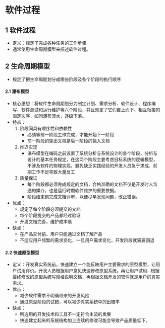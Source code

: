 # 软件过程
## 1 软件过程
- 定义：规定了完成各种任务的工作步骤
- 通常使用生命周期模型来描述软件过程。
## 2 生命周期模型
- 规定了把生命周期划分成哪些阶段及各个阶段的执行顺序
#### 2.1 瀑布模型
- 核心思想：将软件生命周期划分为制定计划、需求分析、软件设计、程序编写、软件测试和运行维护等六个阶段，并且规定了它们自上而下、相互衔接的固定次序，如同瀑布流水，逐级下落。
- 特点：
  1. 阶段间具有顺序性和依赖性
     - 必须等前一阶段工作完成，才能开始下一阶段
     - 前一阶段的输出文档是后一阶段的输入文档  
  2. 推迟实现
     - 瀑布模型在编码之前设置了系统分析与系统设计的各个阶段，分析与设计的基本任务规定，在这两个阶段主要考虑目标系统的逻辑模型，不涉及软件的物理实现。避免缺乏实践经验的开发人员急于求成，前期工作不足导致大量反工
  3. 质量保证
     - 每个阶段都必须完成规定的文档，合格准确的文档不仅是开发时人沟通的媒介，也是运行时期软件维护的重要依据。
     - 阶段结束前完成文档评审，以便尽早发现问题，改正错误。
- 优点：
  - 规定了每个阶段必须提交的文档
  - 每个阶段提交的产品都经过验证
  - 开发文档完善，维护成本低
- 缺点：
  - 在产品交付前，用户只能通过文档了解产品
  - 不适应用户频繁的需求变化，一旦用户需求变化，开发阶段就需要回退
#### 2.2 快速原型模型
- 定义：开发真实系统前，快速建立一个能反映用户主要需求的原型模型，让用户试用评价。开发人员根据用户意见快速修改原型系统，再让用户试用...根据最终修改的原型系统写规格说明文档，再根据文档开发的软件就是用户的真实需求。
- 优点：
  - 减少软件需求不明确带来的开发风险
  - 通过原型阶段的试错，可以减少真实系统中的出错率
- 缺点：
  - 所选用的开发技术和工具不一定符合主流的发展
  - 快速建立起来的系统结构加上连续的修改可能会导致产品质量低下。
